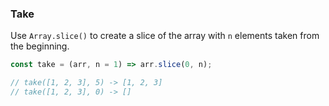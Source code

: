 ### Take

Use `Array.slice()` to create a slice of the array with `n` elements taken from the beginning.

```js
const take = (arr, n = 1) => arr.slice(0, n);

// take([1, 2, 3], 5) -> [1, 2, 3]
// take([1, 2, 3], 0) -> []
```
